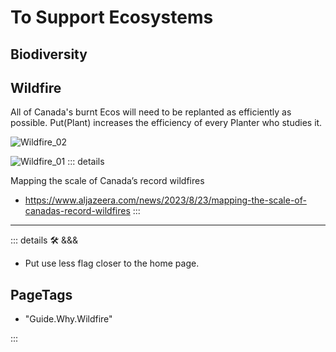 # To Support Ecosystems

## Biodiversity

## Wildfire

All of Canada's burnt Ecos will need to be replanted as efficiently as possible. Put(Plant) increases the efficiency of every Planter who studies it.

![Wildfire_02](/Wildfire_02.png)

![Wildfire_01](/Wildfire_01.png)
::: details

Mapping the scale of Canada’s record wildfires

- <https://www.aljazeera.com/news/2023/8/23/mapping-the-scale-of-canadas-record-wildfires>
:::

---

<!-- =================================================== -->
<!-- =================================================== -->
<!-- =================================================== -->
<!-- =================================================== -->
<!-- =================================================== -->
::: details 🛠 <dev>&&&</dev>



- Put use less flag closer to the home page.



<h2>PageTags</h2>

- "Guide.Why.Wildfire"

:::
